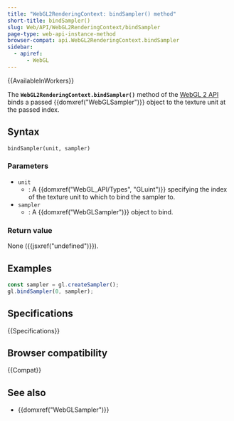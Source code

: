 ```yaml
---
title: "WebGL2RenderingContext: bindSampler() method"
short-title: bindSampler()
slug: Web/API/WebGL2RenderingContext/bindSampler
page-type: web-api-instance-method
browser-compat: api.WebGL2RenderingContext.bindSampler
sidebar:
  - apiref:
      - WebGL
---
```


{{AvailableInWorkers}}

The **`WebGL2RenderingContext.bindSampler()`** method of the [WebGL 2 API](/en-US/docs/Web/API/WebGL_API) binds a
passed {{domxref("WebGLSampler")}} object to the texture unit at the passed index.

## Syntax

```js-nolint
bindSampler(unit, sampler)
```

### Parameters

- `unit`
  - : A {{domxref("WebGL_API/Types", "GLuint")}} specifying the index of the texture unit to which to bind
    the sampler to.
- `sampler`
  - : A {{domxref("WebGLSampler")}} object to bind.

### Return value

None ({{jsxref("undefined")}}).

## Examples

```js
const sampler = gl.createSampler();
gl.bindSampler(0, sampler);
```

## Specifications

{{Specifications}}

## Browser compatibility

{{Compat}}

## See also

- {{domxref("WebGLSampler")}}
